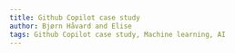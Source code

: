 ```yaml
---
title: Github Copilot case study
author: Bjørn Håvard and Elise
tags: Github Copilot case study, Machine learning, AI
---
```

